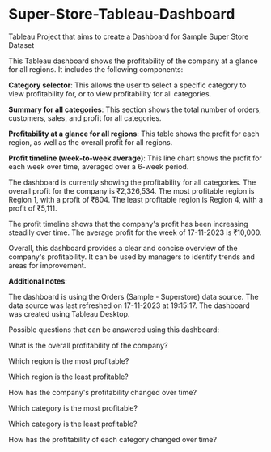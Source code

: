 # Super-Store-Tableau-Dashboard
Tableau Project that aims to create a Dashboard for Sample Super Store Dataset

This Tableau dashboard shows the profitability of the company at a glance for all regions. It includes the following components:

**Category selector**: This allows the user to select a specific category to view profitability for, or to view profitability for all categories.

**Summary for all categories**: This section shows the total number of orders, customers, sales, and profit for all categories.

**Profitability at a glance for all regions**: This table shows the profit for each region, as well as the overall profit for all regions.

**Profit timeline (week-to-week average)**: This line chart shows the profit for each week over time, averaged over a 6-week period.

The dashboard is currently showing the profitability for all categories. The overall profit for the company is ₹2,326,534. The most profitable region is Region 1, with a profit of ₹804. The least profitable region is Region 4, with a profit of ₹5,111.

The profit timeline shows that the company's profit has been increasing steadily over time. The average profit for the week of 17-11-2023 is ₹10,000.

Overall, this dashboard provides a clear and concise overview of the company's profitability. It can be used by managers to identify trends and areas for improvement.

**Additional notes**:

The dashboard is using the Orders (Sample - Superstore) data source.
The data source was last refreshed on 17-11-2023 at 19:15:17.
The dashboard was created using Tableau Desktop.

Possible questions that can be answered using this dashboard:

What is the overall profitability of the company?

Which region is the most profitable?

Which region is the least profitable?

How has the company's profitability changed over time?

Which category is the most profitable?

Which category is the least profitable?

How has the profitability of each category changed over time?
